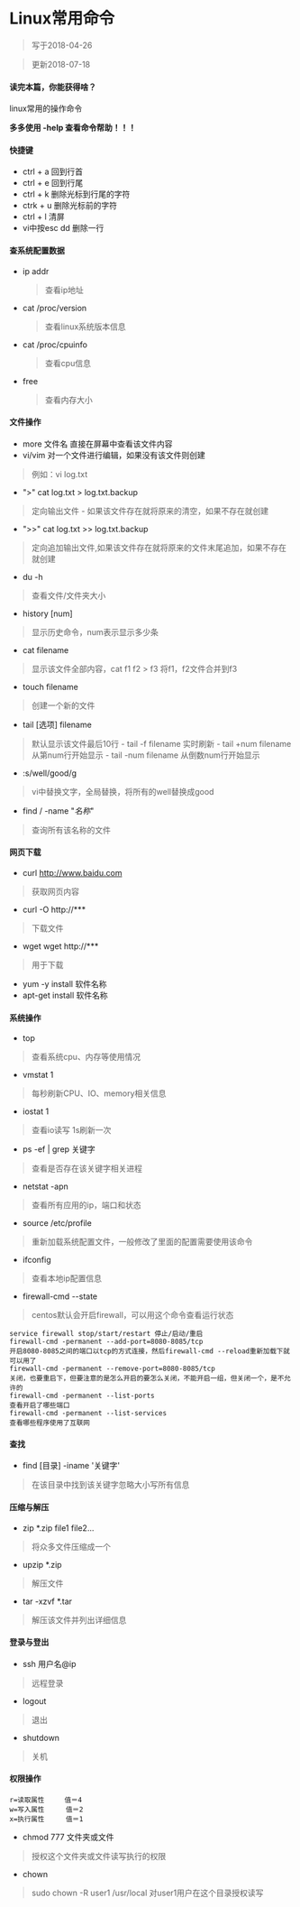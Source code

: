 # Linux常用命令

> 写于2018-04-26

> 更新2018-07-18

#### 读完本篇，你能获得啥？
linux常用的操作命令 

**多多使用 -help 查看命令帮助！！！**

#### 快捷键
- ctrl + a  回到行首
- ctrl + e  回到行尾
- ctrl + k  删除光标到行尾的字符
- ctrk + u  删除光标前的字符
- ctrl + l  清屏
- vi中按esc dd    删除一行

#### 查系统配置数据
- ip addr
    > 查看ip地址
- cat /proc/version
    > 查看linux系统版本信息
- cat /proc/cpuinfo
    > 查看cpu信息
- free
    > 查看内存大小
    
#### 文件操作
- more 文件名 直接在屏幕中查看该文件内容
- vi/vim  对一个文件进行编辑，如果没有该文件则创建
> 例如：vi log.txt

- ">"  cat log.txt > log.txt.backup
>定向输出文件
    - 如果该文件存在就将原来的清空，如果不存在就创建

- ">>"  cat log.txt >> log.txt.backup
> 定向追加输出文件,如果该文件存在就将原来的文件末尾追加，如果不存在就创建 

- du -h  
> 查看文件/文件夹大小    
    
- history [num]
> 显示历史命令，num表示显示多少条

- cat filename
> 显示该文件全部内容，cat f1 f2 > f3 将f1，f2文件合并到f3
- touch filename
> 创建一个新的文件

- tail [选项] filename
> 默认显示该文件最后10行
    - tail -f filename 实时刷新
    - tail +num filename 从第num行开始显示
    - tail -num filename 从倒数num行开始显示

- :s/well/good/g 
> vi中替换文字，全局替换，将所有的well替换成good

- find / -name "*名称*"
> 查询所有该名称的文件
    

#### 网页下载
- curl http://www.baidu.com
> 获取网页内容
- curl -O http://***
>下载文件


- wget  wget http://***
> 用于下载

- yum -y install 软件名称
- apt-get install 软件名称

  
#### 系统操作
- top 
> 查看系统cpu、内存等使用情况

- vmstat 1 
> 每秒刷新CPU、IO、memory相关信息

    
- iostat 1 
> 查看io读写 1s刷新一次
- ps -ef | grep 关键字
> 查看是否存在该关键字相关进程


- netstat -apn
> 查看所有应用的ip，端口和状态

- source /etc/profile
> 重新加载系统配置文件，一般修改了里面的配置需要使用该命令

- ifconfig
> 查看本地ip配置信息

- firewall-cmd --state
> centos默认会开启firewall，可以用这个命令查看运行状态
```
service firewall stop/start/restart 停止/启动/重启
firewall-cmd -permanent --add-port=8080-8085/tcp
开启8080-8085之间的端口以tcp的方式连接，然后firewall-cmd --reload重新加载下就可以用了
firewall-cmd -permanent --remove-port=8080-8085/tcp
关闭，也要重启下，但要注意的是怎么开启的要怎么关闭，不能开启一组，但关闭一个，是不允许的
firewall-cmd -permanent --list-ports
查看开启了哪些端口
firewall-cmd -permanent --list-services
查看哪些程序使用了互联网
```

#### 查找
- find [目录] -iname '关键字'
> 在该目录中找到该关键字忽略大小写所有信息

#### 压缩与解压
- zip *.zip file1 file2...
> 将众多文件压缩成一个
- upzip *.zip
> 解压文件
- tar -xzvf *.tar
> 解压该文件并列出详细信息

#### 登录与登出
- ssh 用户名@ip
> 远程登录
- logout
> 退出
- shutdown
> 关机

#### 权限操作
```
r=读取属性     值＝4  
w=写入属性　　  值＝2      
x=执行属性　　  值＝1
```
- chmod 777 文件夹或文件
> 授权这个文件夹或文件读写执行的权限

- chown
 > sudo chown -R user1 /usr/local 对user1用户在这个目录授权读写